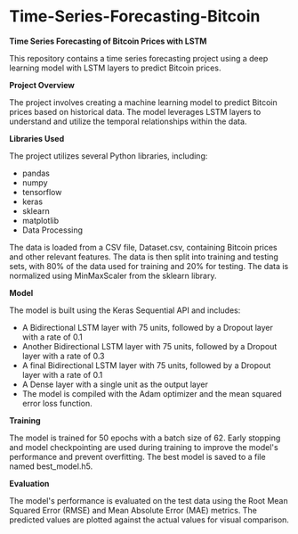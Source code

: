 # Time-Series-Forecasting-Bitcoin

**Time Series Forecasting of Bitcoin Prices with LSTM**

This repository contains a time series forecasting project using a deep learning model with LSTM layers to predict Bitcoin prices.

**Project Overview**

The project involves creating a machine learning model to predict Bitcoin prices based on historical data. The model leverages LSTM layers to understand and utilize the temporal relationships within the data.

**Libraries Used**

The project utilizes several Python libraries, including:

* pandas
* numpy
* tensorflow
* keras
* sklearn
* matplotlib
* Data Processing

The data is loaded from a CSV file, Dataset.csv, containing Bitcoin prices and other relevant features. The data is then split into training and testing sets, with 80% of the data used for training and 20% for testing. The data is normalized using MinMaxScaler from the sklearn library.

**Model**

The model is built using the Keras Sequential API and includes:

* A Bidirectional LSTM layer with 75 units, followed by a Dropout layer with a rate of 0.1
* Another Bidirectional LSTM layer with 75 units, followed by a Dropout layer with a rate of 0.3
* A final Bidirectional LSTM layer with 75 units, followed by a Dropout layer with a rate of 0.1
* A Dense layer with a single unit as the output layer
* The model is compiled with the Adam optimizer and the mean squared error loss function.

**Training**

The model is trained for 50 epochs with a batch size of 62. Early stopping and model checkpointing are used during training to improve the model's performance and prevent overfitting. The best model is saved to a file named best_model.h5.

**Evaluation**

The model's performance is evaluated on the test data using the Root Mean Squared Error (RMSE) and Mean Absolute Error (MAE) metrics. The predicted values are plotted against the actual values for visual comparison.



